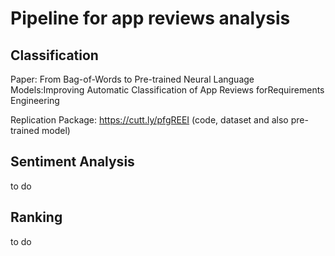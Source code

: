 # Pipeline for app reviews analysis

## Classification

Paper: From Bag-of-Words to Pre-trained Neural Language Models:Improving Automatic Classification of App Reviews forRequirements Engineering

Replication Package: https://cutt.ly/pfgREEI (code, dataset and also pre-trained model)

## Sentiment Analysis
to do

## Ranking
to do
